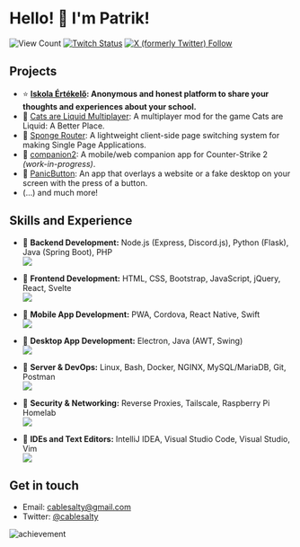 # Hello! 👋 I'm Patrik!
![View Count](https://komarev.com/ghpvc/?username=cablesalty&)
[![Twitch Status](https://img.shields.io/twitch/status/cablesalty)](https://twitch.tv/cablesalty)
[![X (formerly Twitter) Follow](https://img.shields.io/twitter/follow/cablesalty)](https://x.com/cablesalty)

## Projects
- ⭐ **[Iskola Értékelő](https://iskolaertekelo.hu/): Anonymous and honest platform to share your thoughts and experiences about your school.**
- 👥 [Cats are Liquid Multiplayer](https://github.com/PatrikSzaboHU/CatsAreLiquid_Multiplayer): A multiplayer mod for the game Cats are Liquid: A Better Place.
- 🧽 [Sponge Router](https://github.com/PatrikSzaboHU/SpongeRouter): A lightweight client-side page switching system for making Single Page Applications.
- 📱 [companion2](https://github.com/PatrikSzaboHU/companion2): A mobile/web companion app for Counter-Strike 2 *(work-in-progress)*.
- 🫥 [PanicButton](https://github.com/PatrikSzaboHU/PanicButton): An app that overlays a website or a fake desktop on your screen with the press of a button.
- (...) and much more!

## Skills and Experience  
- 🔹 **Backend Development:** Node.js (Express, Discord.js), Python (Flask), Java (Spring Boot), PHP  
  <img src="https://skillicons.dev/icons?i=nodejs,express,discordjs,python,flask,java,spring,php" />  

- 🔹 **Frontend Development:** HTML, CSS, Bootstrap, JavaScript, jQuery, React, Svelte  
  <img src="https://skillicons.dev/icons?i=html,css,bootstrap,javascript,jquery,react,svelte" />  

- 🔹 **Mobile App Development:** PWA, Cordova, React Native, Swift  
  <img src="https://skillicons.dev/icons?i=html,react,swift" />  

- 🔹 **Desktop App Development:** Electron, Java (AWT, Swing)  
  <img src="https://skillicons.dev/icons?i=electron,java" />  

- 🔹 **Server & DevOps:** Linux, Bash, Docker, NGINX, MySQL/MariaDB, Git, Postman  
  <img src="https://skillicons.dev/icons?i=linux,bash,docker,nginx,mysql,git,postman" />  

- 🔹 **Security & Networking:** Reverse Proxies, Tailscale, Raspberry Pi Homelab  
  <img src="https://skillicons.dev/icons?i=nginx,raspberrypi" />  

- 🔹 **IDEs and Text Editors:** IntelliJ IDEA, Visual Studio Code, Visual Studio, Vim  
  <img src="https://skillicons.dev/icons?i=idea,vscode,visualstudio,vim" />

## Get in touch
- Email: [cablesalty@gmail.com](mailto:cablesalty@gmail.com)
- Twitter: [@cablesalty](https://x.com/cablesalty)


![achievement](https://user-images.githubusercontent.com/79142358/201485976-659bcdc0-75ed-4609-8dc4-7ca4ffd2ff7a.png)
